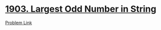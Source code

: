 # [1903. Largest Odd Number in String](https://leetcode.com/problems/largest-odd-number-in-string/)

[Problem Link](https://leetcode.com/problems/largest-odd-number-in-string/)
